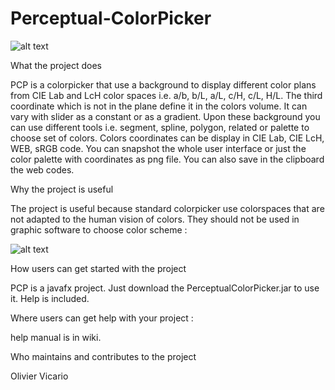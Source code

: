 # Perceptual-ColorPicker
![alt text](https://raw.githubusercontent.com/OlivierVicario/Perceptual-ColorPicker/master/src/perceptualcolorpicker/help/ensemble.png)

What the project does

PCP is a colorpicker that use a background to display different color plans from CIE Lab and LcH color spaces i.e. a/b, b/L, a/L, c/H, c/L, H/L. The third coordinate which is not in the plane define it in the colors volume. It can vary with slider as a constant or as a gradient.
Upon these background you can use different tools i.e. segment, spline, polygon, related or palette to choose set of colors.
Colors coordinates can be display in CIE Lab, CIE LcH, WEB, sRGB code.
You can snapshot the whole user interface or just the color palette with coordinates as png file. You can also save in the clipboard the web codes.

Why the project is useful

The project is useful because standard colorpicker use colorspaces that are not adapted to the human vision of colors. They should not be used in graphic software to choose color scheme :

![alt text](https://raw.githubusercontent.com/OlivierVicario/Perceptual-ColorPicker/master/src/perceptualcolorpicker/help/palettes_triangle-1-1024x490.png)

How users can get started with the project

PCP is a javafx project. Just download the PerceptualColorPicker.jar to use it. Help is included.

Where users can get help with your project :

help manual is in wiki.

Who maintains and contributes to the project

Olivier Vicario


